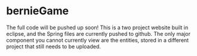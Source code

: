 # bernieGame

The full code will be pushed up soon! This is a two project website built in eclipse, and the Spring files are currently pushed to github. The only major component you cannot currently view are the entities, stored in a different project that still needs to be uploaded. 
